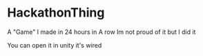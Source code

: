 # HackathonThing
A "Game" I made in 24 hours in A row Im not proud of it but I did it

You can open it in unity it's wired
